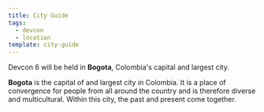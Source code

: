 ```yaml
---
title: City Guide
tags:
  - devcon
  - location
template: city-guide
---
```


<span class="h2 highlighted">Devcon 6 will be held in **Bogota**, Colombia's capital and largest city.</span>

<b>Bogota</b> is the capital of and largest city in Colombia. It is a place of convergence for people from all around the country and is therefore diverse and multicultural. Within this city, the past and present come together.
